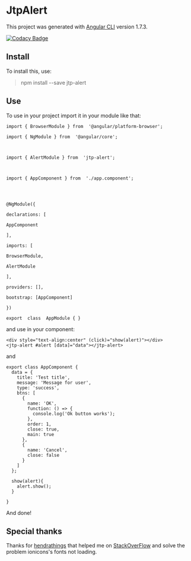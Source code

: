 
# JtpAlert

This project was generated with [Angular CLI](https://github.com/angular/angular-cli) version 1.7.3.

[![Codacy Badge](https://api.codacy.com/project/badge/Grade/bdf1956a2bf0447aad4fd96da6159c26)](https://www.codacy.com/app/jtpdev/ng-alert?utm_source=github.com&amp;utm_medium=referral&amp;utm_content=jtpdev/ng-alert&amp;utm_campaign=Badge_Grade)

## Install

To install this, use:

> npm install --save jtp-alert

## Use

To use in your project import it in your module like that:

    import { BrowserModule } from  '@angular/platform-browser';
    
    import { NgModule } from  '@angular/core';
    
      
    
    import { AlertModule } from  'jtp-alert';
    
          
    
    import { AppComponent } from  './app.component';
    
      
      
    
    @NgModule({
    
    declarations: [
    
    AppComponent
       
    ],
    
    imports: [

    BrowserModule,

    AlertModule

    ],

    providers: [],    

    bootstrap: [AppComponent]

    })

    export  class  AppModule { }

and use in your component:

    <div style="text-align:center" (click)="show(alert)"></div>
    <jtp-alert #alert [data]="data"></jtp-alert>

and

    export class AppComponent {
      data = {
        title: 'Test title',
        message: 'Message for user',
        type: 'success',
        btns: [
          {
            name: 'OK',
            function: () => {
              console.log('Ok button works');
            },
            order: 1,
            close: true,
            main: true
          },
          {
            name: 'Cancel',
            close: false
          }
        ]
      };

      show(alert){
        alert.show();
      }

    }
And done!

## Special thanks

Thanks for [hendrathings](https://stackoverflow.com/users/1458098/hendrathings) that helped me on [StackOverFlow](https://stackoverflow.com/users/4912838/jimmy-porto) and solve the problem ionicons's fonts not loading.
